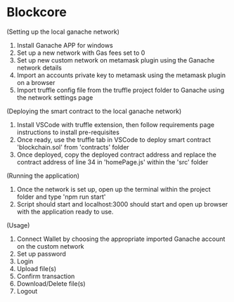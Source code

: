 # Blockcore
(Setting up the local ganache network)

1) Install Ganache APP for windows
2) Set up a new network with Gas fees set to 0
3) Set up new custom network on metamask plugin using the Ganache network details
4) Import an accounts private key to metamask using the metamask plugin on a browser
5) Import truffle config file from the truffle project folder to Ganache using the network settings page

(Deploying the smart contract to the local ganache network)

1) Install VSCode with truffle extension, then follow requirements page instructions to install pre-requisites
2) Once ready, use the truffle tab in VSCode to deploy smart contract 'blockchain.sol' from 'contracts' folder
3) Once deployed, copy the deployed contract address and replace the contract address of line 34 in 'homePage.js' within the 'src' folder

(Running the application)

1) Once the network is set up, open up the terminal within the project folder and type 'npm run start'
2) Script should start and localhost:3000 should start and open up browser with the application ready to use.

(Usage)

1) Connect Wallet by choosing the appropriate imported Ganache account on the custom network
2) Set up password
3) Login
4) Upload file(s)
5) Confirm transaction
6) Download/Delete file(s)
7) Logout
